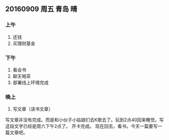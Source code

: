 ## 20160909 周五 青岛 晴 

### 上午

1. 还钱
2. 买理财基金

### 下午

1. 看会书
2. 聊天喝茶
3. 部署线上环境完成

### 晚上

1.  写文章（读书文章）


写文章并没有完成。而是和小伙子小姑娘们去K歌去了。玩到2点40回来睡觉。写这段文字已经是周六下午2点了。
开卡完成。
现在回去，看书。今天一篇要写一篇文章吧。

